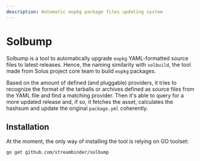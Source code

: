 ```yaml
---
description: Automatic eopkg package files updating system
---
```


# Solbump

Solbump is a tool to automatically upgrade `eopkg` YAML-formatted source files to latest releases. Hence, the naming similarity with `solbuild`, the tool made from Solus project core team to build `eopkg` packages.

Based on the amount of defined \(and pluggable\) providers, it tries to recognize the format of the tarballs or archives defined as source files from the YAML file and find a matching provider. Then it's able to query for a more updated release and, if so, it fetches the asset, calculates the hashsum and update the original `package.yml` coherently.

## Installation

At the moment, the only way of installing the tool is relying on GO toolset:

```text
go get github.com/streambinder/solbump
```

